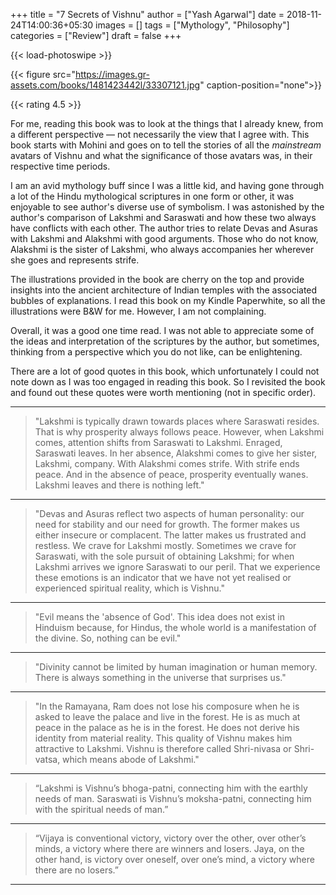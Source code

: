 +++
title = "7 Secrets of Vishnu"
author = ["Yash Agarwal"]
date = 2018-11-24T14:00:36+05:30
images = []
tags = ["Mythology", "Philosophy"]
categories = ["Review"]
draft = false
+++

{{< load-photoswipe >}}

{{< figure src="https://images.gr-assets.com/books/1481423442l/33307121.jpg" caption-position="none">}}

{{< rating 4.5 >}}



For me, reading this book was to look at the things that I already knew, from a
different perspective — not necessarily the view that I agree with.
This book starts with Mohini and goes on to tell the stories of all the *mainstream*
avatars of Vishnu and what the significance of those avatars was, in their
respective time periods.

I am an avid mythology buff since I was a little kid, and having gone through a
lot of the Hindu mythological
scriptures in one form or other, it was enjoyable to see author's diverse
use of symbolism.
I was astonished by the author's comparison of Lakshmi and Saraswati and how
these two always have conflicts with each other. The author tries to relate Devas
and Asuras with Lakshmi and Alakshmi with good arguments. Those who do not know,
Alakshmi is the sister of
Lakshmi, who always accompanies her wherever she goes and represents strife.

The illustrations provided in the book are cherry on the top and
provide insights into the ancient architecture of Indian temples with the
associated bubbles of explanations. I read this book on my Kindle Paperwhite, so
all the illustrations were B&W for me. However, I am not complaining.

Overall, it was a good one time read. I was not able to appreciate
some of the ideas and interpretation of the scriptures by the author, but sometimes, thinking from a perspective
which you do not like, can be enlightening.

There are a lot of good quotes in this book, which unfortunately I could not
note down as I was too engaged in reading this book. So I revisited the book and
found out these quotes were worth mentioning (not in specific order).


<hr/>

> "Lakshmi is typically drawn towards places where Saraswati resides. That is
> why prosperity always follows peace. However, when Lakshmi comes, attention
> shifts from Saraswati to Lakshmi. Enraged, Saraswati leaves. In her absence,
> Alakshmi comes to give her sister, Lakshmi, company. With Alakshmi comes
> strife. With strife ends peace. And in the absence of peace, prosperity
> eventually wanes. Lakshmi leaves and there is nothing left."

<hr/>

> "Devas and Asuras reflect two aspects of human personality: our need for
> stability and our need for growth. The former makes us either insecure or
> complacent. The latter makes us frustrated and restless. We crave for Lakshmi
> mostly. Sometimes we crave for Saraswati, with the sole pursuit of obtaining
> Lakshmi; for when Lakshmi arrives we ignore Saraswati to our peril. That we
> experience these emotions is an indicator that we have not yet realised or
> experienced spiritual reality, which is Vishnu."

<hr/>

> "Evil means the 'absence of God'. This idea does not exist in Hinduism
> because, for Hindus, the whole world is a manifestation of the divine. So,
> nothing can be evil."

<hr/>

> "Divinity cannot be limited by human imagination or human memory. There is
> always something in the universe that surprises us."

<hr/>

> "In the Ramayana, Ram does not lose his composure when he is asked to leave
> the palace and live in the forest. He is as much at peace in the palace as he
> is in the forest. He does not derive his identity from material reality. This
> quality of Vishnu makes him attractive to Lakshmi. Vishnu is therefore called
> Shri-nivasa or Shri-vatsa, which means abode of Lakshmi."

<hr/>

> “Lakshmi is Vishnu’s bhoga-patni, connecting him with the earthly needs of
> man. Saraswati is Vishnu’s moksha-patni, connecting him with the spiritual
> needs of man.” 

<hr/>

> “Vijaya is conventional victory, victory over the other, over other’s minds, a
> victory where there are winners and losers. Jaya, on the other hand, is
> victory over oneself, over one’s mind, a victory where there are no losers.” 

<hr/>

